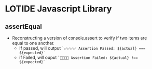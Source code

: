 # LOTIDE Javascript Library

## assertEqual
  * Reconstructing a version of console.assert to verify if two items are equal to one another. 
    * If passed, will output ``` `✅✅✅✅ Assertion Passed: ${actual} === ${expected}` ```
    * if Failed, will ouput ``` `🛑🛑🛑🛑 Assertion Failed: ${actual} !== ${expected}` ```